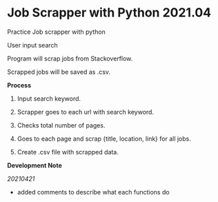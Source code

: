 # Job Scrapper with Python 2021.04

Practice Job scrapper with python

User input search

Program will scrap jobs from Stackoverflow.

Scrapped jobs will be saved as .csv.

**Process**

1. Input search keyword.

2. Scrapper goes to each url with search keyword.

3. Checks total number of pages.

4. Goes to each page and scrap {title, location, link} for all jobs.

5. Create .csv file with scrapped data.

**Development Note**

_20210421_

- added comments to describe what each functions do
